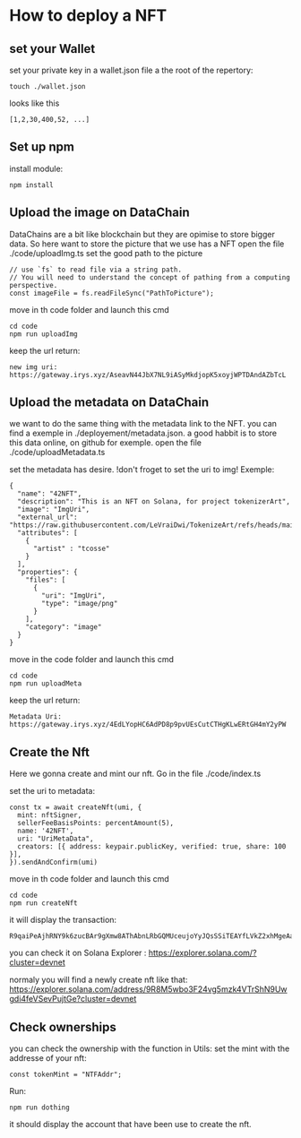 # How to deploy a NFT

## set your Wallet
  set your private key in a wallet.json file a the root of the repertory:

```
touch ./wallet.json
```
looks like this
```
[1,2,30,400,52, ...]
```
## Set up npm
install module:
```
npm install
```

## Upload the image on DataChain
  DataChains are a bit like blockchain but they are opimise to store bigger data.
So here want to store the picture that we use has a NFT
open the file ./code/uploadImg.ts
set the good path to the picture
```
// use `fs` to read file via a string path.
// You will need to understand the concept of pathing from a computing perspective.
const imageFile = fs.readFileSync("PathToPicture");
```

move in th code folder and launch this cmd
```
cd code
npm run uploadImg
```

keep the url return:
```
new img uri: https://gateway.irys.xyz/AseavN44JbX7NL9iASyMkdjopK5xoyjWPTDAndAZbTcL
```

## Upload the metadata on DataChain
  we want to do the same thing with the metadata link to the NFT.
you can find a exemple in ./deployement/metadata.json.
a good habbit is to store this data online, on github for exemple.
open the file ./code/uploadMetadata.ts

set the metadata has desire. !don't froget to set the uri to img!
Exemple:
```
{
  "name": "42NFT",
  "description": "This is an NFT on Solana, for project tokenizerArt",
  "image": "ImgUri",
  "external_url": "https://raw.githubusercontent.com/LeVraiDwi/TokenizeArt/refs/heads/main/metada.json",
  "attributes": [
    {
      "artist" : "tcosse"
    }
  ],
  "properties": {
    "files": [
      {
        "uri": "ImgUri",
        "type": "image/png"
      }
    ],
    "category": "image"
  }
}
```

move in the code folder and launch this cmd
```
cd code
npm run uploadMeta
```

keep the url return:
```
Metadata Uri: https://gateway.irys.xyz/4EdLYopHC6AdPD8p9pvUEsCutCTHgKLwERtGH4mY2yPW
```

## Create the Nft
  Here we gonna create and mint our nft.
Go in the file ./code/index.ts

set the uri to metadata:
```
const tx = await createNft(umi, {
  mint: nftSigner,
  sellerFeeBasisPoints: percentAmount(5),
  name: '42NFT',
  uri: "UriMetaData",
  creators: [{ address: keypair.publicKey, verified: true, share: 100 }],
}).sendAndConfirm(umi)
```

move in th code folder and launch this cmd
```
cd code
npm run createNft
```

it will display the transaction:
```
R9qaiPeAjhRNY9k6zucBAr9gXmw8AThAbnLRbGQMUceujoYyJQsSSiTEAYfLVkZ2xhMgeAaWmwkL9oz8hTYDKTC
```

you can check it on Solana Explorer : https://explorer.solana.com/?cluster=devnet

normaly you will find a newly create nft like that:
https://explorer.solana.com/address/9R8M5wbo3F24vg5mzk4VTrShN9Uwgdi4feVSevPujtGe?cluster=devnet

## Check ownerships
  you can check the ownership with the function in Utils:
set the mint with the addresse of your nft:
```
const tokenMint = "NTFAddr";
```

Run:
```
npm run dothing
```
it should display the account that have been use to create the nft.
